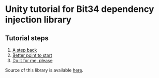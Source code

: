 # **Unity tutorial for Bit34 dependency injection library**

## Tutorial steps
1. [A step back](Assets/Game1/Game1ReadMe.md)
1. [Better point to start](Assets/Game2/Game2ReadMe.md)
1. [Do it for me, please](Assets/Game3/Game3ReadMe.md)

Source of this library is available [here](https://github.com/bit34/Bit34-DI).